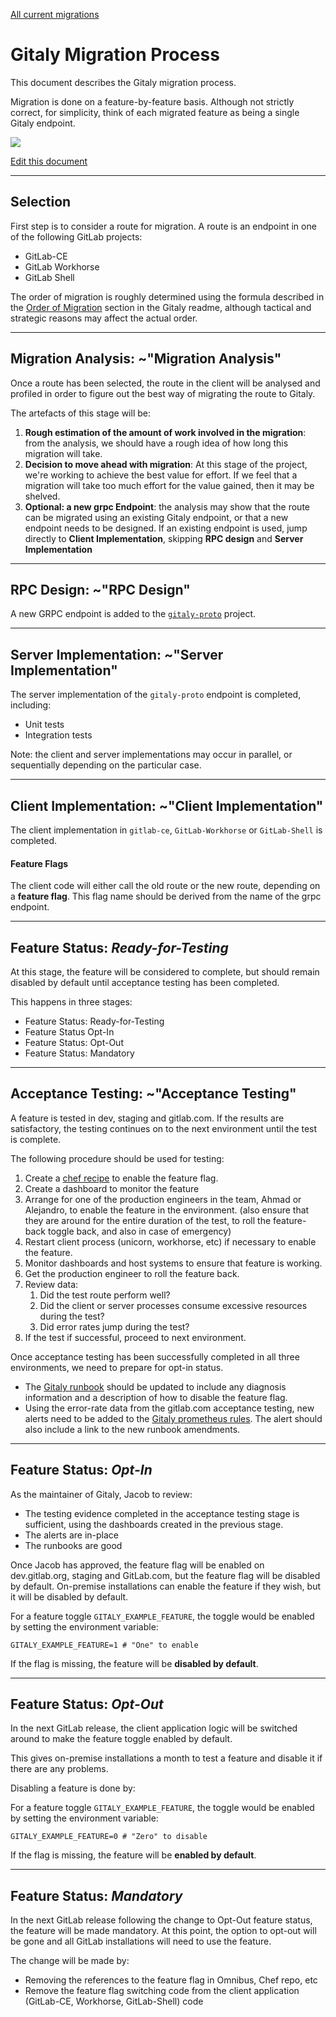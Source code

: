 [All current migrations](https://gitlab.com/gitlab-org/gitaly/issues?label_name%5B%5D=Migration&scope=all&state=all)

# Gitaly Migration Process

This document describes the Gitaly migration process.

Migration is done on a feature-by-feature basis. Although not strictly correct, for simplicity, think of each migrated feature as being a single Gitaly endpoint.

![](https://docs.google.com/drawings/d/1wPwweMnEUPgffsdmoVmHwho5wzKtj61ll_Q90N9eZc8/pub?w=756&h=720)

[Edit this document](https://docs.google.com/drawings/d/1wPwweMnEUPgffsdmoVmHwho5wzKtj61ll_Q90N9eZc8/edit)

---------------------------------------------------------------------

## Selection

First step is to consider a route for migration. A route is an endpoint in one of the following GitLab projects:

* GitLab-CE
* GitLab Workhorse
* GitLab Shell

The order of migration is roughly determined using the formula described in the [Order of Migration](../README.md#order-of-migration) section in the Gitaly readme, although tactical and strategic reasons may affect the actual order.

---------------------------------------------------------------------

## Migration Analysis: ~"Migration Analysis"  

Once a route has been selected, the route in the client will be analysed and profiled in order to figure out the best way of migrating the route to Gitaly.

The artefacts of this stage will be:

1. **Rough estimation of the amount of work involved in the migration**: from the analysis, we should have a rough idea of how long this migration will take.
1. **Decision to move ahead with migration**: At this stage of the project, we're working to achieve the best value for effort. If we feel that a migration will take too much effort for the value gained, then it may be shelved. 
2. **Optional: a new grpc Endpoint**: the analysis may show that the route can be migrated using an existing Gitaly endpoint, or that a new endpoint needs to be designed. If an existing endpoint is used, jump directly to **Client Implementation**, skipping **RPC design** and **Server Implementation**

---------------------------------------------------------------------

## RPC Design: ~"RPC Design" 

A new GRPC endpoint is added to the [`gitaly-proto`](https://gitlab.com/gitlab-org/gitaly-proto) project.

---------------------------------------------------------------------

## Server Implementation: ~"Server Implementation"

The server implementation of the `gitaly-proto` endpoint is completed, including:
* Unit tests
* Integration tests

Note: the client and server implementations may occur in parallel, or sequentially
depending on the particular case.

---------------------------------------------------------------------

## Client Implementation: ~"Client Implementation" 

The client implementation in `gitlab-ce`, `GitLab-Workhorse` or `GitLab-Shell` is completed.



#### Feature Flags

The client code will either call the old route or the new route, depending on a **feature flag**. This flag name should be derived from the name of the grpc endpoint.

---------------------------------------------------------------------

## Feature Status: *Ready-for-Testing*

At this stage, the feature will be considered to complete, but should remain 
disabled by default until acceptance testing has been completed.

This happens in three stages:
* Feature Status: Ready-for-Testing
* Feature Status Opt-In
* Feature Status: Opt-Out
* Feature Status: Mandatory

---------------------------------------------------------------------

## Acceptance Testing: ~"Acceptance Testing"

A feature is tested in dev, staging and gitlab.com. If the results are satisfactory, the testing continues on to the next environment until the test is complete. 

The following procedure should be used for testing:

1. Create a [chef recipe](https://dev.gitlab.org/cookbooks/chef-repo) to enable the feature flag.
2. Create a dashboard to monitor the feature
3. Arrange for one of the production engineers in the team, Ahmad or Alejandro, to enable the feature in the environment. (also ensure that they are around for the entire duration of the test,  to roll the feature-back toggle back, and also in case of emergency) 
4. Restart client process (unicorn, workhorse, etc) if necessary to enable the feature.
5. Monitor dashboards and host systems to ensure that feature is working.
6. Get the production engineer to roll the feature back.
7. Review data:
    1. Did the test route perform well?
    2. Did the client or server processes consume excessive resources during the test?
    3. Did error rates jump during the test?
8. If the test if successful, proceed to next environment.

Once acceptance testing has been successfully completed in all three environments, we need to prepare for opt-in status.

* The [Gitaly runbook](https://gitlab.com/gitlab-com/runbooks/blob/master/troubleshooting/gitaly-error-rate.md) should be updated to include any diagnosis information and a description of how to disable the feature flag.
* Using the error-rate data from the gitlab.com acceptance testing, new alerts need to be added to the [Gitaly prometheus rules](https://gitlab.com/gitlab-com/runbooks/blob/master/alerts/gitaly.rules). The alert should also include a link to the new runbook amendments.

---------------------------------------------------------------------

## Feature Status: *Opt-In*

As the maintainer of Gitaly, Jacob to review:
 
* The testing evidence completed in the acceptance testing stage is sufficient, using the dashboards created in the previous stage.
* The alerts are in-place
* The runbooks are good

Once Jacob has approved, the feature flag will be enabled on dev.gitlab.org, staging and GitLab.com, but the feature flag will be disabled by default. On-premise installations can enable the feature if they wish, but it will be disabled by default.

For a feature toggle `GITALY_EXAMPLE_FEATURE`, the toggle would be enabled by setting the environment variable:  

```shell
GITALY_EXAMPLE_FEATURE=1 # "One" to enable
```

If the flag is missing, the feature will be **disabled by default**.

---------------------------------------------------------------------

## Feature Status: *Opt-Out*

In the next GitLab release, the client application logic will be switched around to make the feature toggle enabled by default. 

This gives on-premise installations a month to test a feature and disable it if there are any problems.

Disabling a feature is done by:

For a feature toggle `GITALY_EXAMPLE_FEATURE`, the toggle would be enabled by setting the environment variable:  

```shell
GITALY_EXAMPLE_FEATURE=0 # "Zero" to disable
```

If the flag is missing, the feature will be **enabled by default**.

---------------------------------------------------------------------

## Feature Status: *Mandatory*

In the next GitLab release following the change to Opt-Out feature status, the feature will be made mandatory. At this point, the option to opt-out will be gone and all GitLab installations will need to use the feature.

The change will be made by:

* Removing the references to the feature flag in Omnibus, Chef repo, etc
* Remove the feature flag switching code from the client application (GitLab-CE, Workhorse, GitLab-Shell) code

